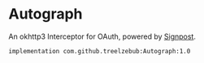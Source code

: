 # Autograph
An okhttp3 Interceptor for OAuth, powered by <a href="https://github.com/mttkay/signpost">Signpost</a>.

```implementation com.github.treelzebub:Autograph:1.0```
